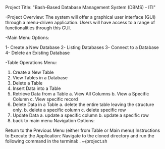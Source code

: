 Project Title: "Bash-Based Database Management System (DBMS) - ITI"

-Project Overview:
  The system will offer a graphical user interface (GUI) through a menu-driven application. Users will have access to a range of functionalities through this GUI.

-Main Menu Options:

1- Create a New Database
2- Listing Databases
3- Connect to a Database
4- Delete an Existing Database

-Table Operations Menu:

1. Create a New Table
2. View Tables in a Database
3. Delete a Table
4. Insert Data into a Table
5. Retrieve Data from a Table
  a. View All Columns
  b. View a Specific Column
  c. View specific record
6. Delete Data in a Table
  a. delete the entire table leaving the structure only.
  b. delete a specific column 
  c. delete specific row 
7. Update Data
  a. update a specific column 
  b. update a specific row 
8. back to main menu
Navigation Options:

Return to the Previous Menu (either from Table or Main menu)
Instructions to Execute the Application:
Navigate to the cloned directory and run the following command in the terminal:
.  ~/project.sh
